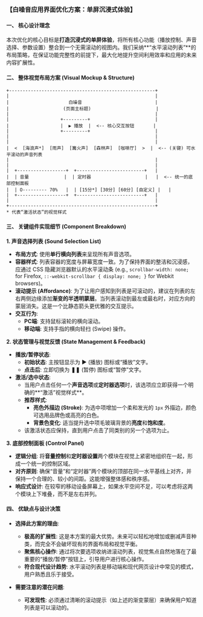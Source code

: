### **【白噪音应用界面优化方案：单屏沉浸式体验】**

#### **一、 核心设计理念**

本次优化的核心目标是**打造沉浸式的单屏体验**，将所有核心功能（播放控制、声音选择、参数设置）整合到一个无需滚动的视图内。我们采纳\*\*“水平滚动列表”\*\*的布局策略，在保证功能完整性的前提下，最大化地提升空间利用效率和应用的未来内容扩展性。

#### **二、 整体视觉布局方案 (Visual Mockup & Structure)**

```
+------------------------------------------------------+
|                                                      |
|                      白噪音                           |
|                    (页面主标题)                        |
|                                                      |
|                   +---------+                        |
|                   |  ▶ 播放  |  <-- 核心交互按钮       |
|                   +---------+                        |
|                                                      |
|                                                      |
|  <  [海浪声*]  [雨声]  [篝火声]  [森林声]  [咖啡厅]  >  |  <-- (关键) 可水平滚动的声音列表
|                                                      |
|                                                      |
|  +------------------+  +-------------------------+   |
|  | 音量             |  | 定时器                    |   |  <-- 统一的底部控制面板
|  | O--------- 70%   |  | [15分*] [30分] [60分] [自定义] |   |
|  +------------------+  +-------------------------+   |
|                                                      |
+------------------------------------------------------+
* 代表“激活状态”的视觉样式
```

#### **三、 关键组件实现细节 (Component Breakdown)**

**1. 声音选择列表 (Sound Selection List)**

  * **布局方式**: 使用**单行横向列表**来呈现所有声音选项。
  * **容器样式**: 列表容器的宽度与屏幕宽度一致。为了保持界面的整洁和沉浸感，应通过 CSS 隐藏浏览器默认的水平滚动条 (e.g., `scrollbar-width: none;` for Firefox, `::-webkit-scrollbar { display: none; }` for Webkit browsers)。
  * **滚动提示 (Affordance)**: 为了让用户感知到列表是可滚动的，建议在列表的左右两侧边缘添加**渐变的半透明蒙层**。当列表滚动到最左或最右时，对应方向的蒙层消失。这是一个比静态箭头更优雅的交互提示。
  * **交互行为**:
      * **PC端**: 支持鼠标滚轮的横向滚动。
      * **移动端**: 支持手指的横向轻扫 (Swipe) 操作。

**2. 状态管理与视觉反馈 (State Management & Feedback)**

  * **播放/暂停状态**:
      * **初始状态**: 主按钮显示为 **▶** (播放) 图标或“播放”文字。
      * **点击后**: 立即切换为 **❚❚** (暂停) 图标或“暂停”文字。
  * **激活/选中状态**:
      * 当用户点击任何一个**声音选项**或**定时器选项**时，该选项应立即获得一个明确的\*\*“激活”视觉样式\*\*。
      * **推荐样式**:
          * **亮色外描边 (Stroke)**: 为选中项增加一个柔和发光的 `1px` 外描边，颜色可选用品牌色或高亮的白色。
          * **背景色变化**: 适当提升选中项毛玻璃背景的**亮度**和**饱和度**。
      * 该激活状态应保持，直到用户点击了同类别的另一个选项为止。

**3. 底部控制面板 (Control Panel)**

  * **逻辑分组**: 将**音量控制**和**定时器设置**两个模块在视觉上紧密地组织在一起，形成一个统一的控制区域。
  * **对齐原则**: 确保“音量”和“定时器”两个模块的顶部在同一水平基线上对齐，并保持一个合理的、较小的间距。这能增强整体感和秩序感。
  * **响应式设计**: 在较窄的移动设备屏幕上，如果水平空间不足，可以考虑将这两个模块上下堆叠，而不是左右并列。

#### **四、 优缺点与设计决策**

  * **选择此方案的理由**:

      * **极高的扩展性**: 这是本方案的最大优势。未来可以轻松地增加或删减声音种类，而完全不会破坏现有的界面布局和视觉平衡。
      * **聚焦核心操作**: 通过将次要选项收纳进滚动列表，视觉焦点自然地落在了最重要的“播放/暂停”按钮上，引导用户进行核心操作。
      * **符合现代设计趋势**: 水平滚动列表是移动端和现代网页设计中常见的模式，用户熟悉且乐于接受。

  * **需要注意的潜在问题**:

      * **可发现性**: 必须通过清晰的滚动提示（如上述的渐变蒙层）来确保用户知道列表是可以滚动的。